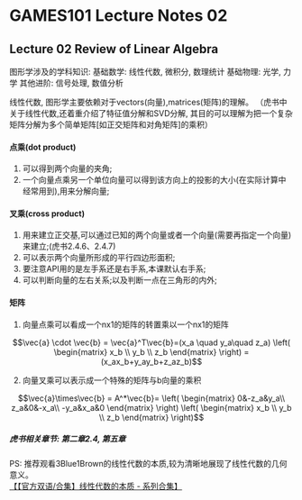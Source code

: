 # GAMES101 Lecture Notes 02  
## Lecture 02  Review of Linear Algebra
图形学涉及的学科知识:
基础数学: 线性代数, 微积分, 数理统计
基础物理: 光学, 力学
其他进阶: 信号处理, 数值分析

线性代数, 图形学主要依赖对于vectors(向量),matrices(矩阵)的理解。
（虎书中关于线性代数,还着重介绍了特征值分解和SVD分解, 其目的可以理解为把一个复杂矩阵分解为多个简单矩阵[如正交矩阵和对角矩阵]的乘积）

#### 点乘(dot product) 
1) 可以得到两个向量的夹角;
2) 一个向量点乘另一个单位向量可以得到该方向上的投影的大小(在实际计算中经常用到),用来分解向量;
#### 叉乘(cross product)
1) 用来建立正交基,可以通过已知的两个向量或者一个向量(需要再指定一个向量)来建立;(虎书2.4.6、2.4.7)
2) 可以表示两个向量所形成的平行四边形面积;
3) 要注意API用的是左手系还是右手系,本课默认右手系;
4) 可以判断向量的左右关系;以及判断一点在三角形的内外;
#### 矩阵
1) 向量点乘可以看成一个nx1的矩阵的转置乘以一个nx1的矩阵  
```math
\vec{a} \cdot \vec{b} = \vec{a}^T\vec{b}=(x_a \quad y_a\quad z_a)
\left(
\begin{matrix}
x_b \\ y_b \\ z_b
\end{matrix}
\right)
 = (x_ax_b+y_ay_b+z_az_b)
```
2) 向量叉乘可以表示成一个特殊的矩阵与b向量的乘积  
```math
\vec{a}\times\vec{b} = A^*\vec{b}=
\left(
\begin{matrix}
0&-z_a&y_a\\ z_a&0&-x_a\\ -y_a&x_a&0
\end{matrix}
\right)
\left(
\begin{matrix}
x_b \\ y_b \\ z_b
\end{matrix}
\right)
```
##### 虎书相关章节: 第二章2.4, 第五章  
PS: 推荐观看3Blue1Brown的线性代数的本质,较为清晰地展现了线性代数的几何意义。  
[【【官方双语/合集】线性代数的本质 - 系列合集】 ](https://www.bilibili.com/video/BV1ys411472E/)



